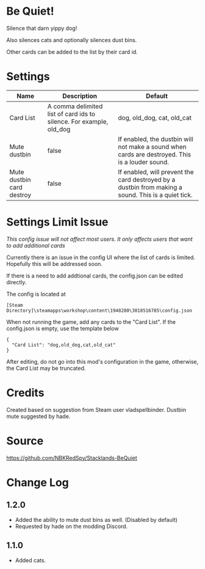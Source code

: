 # Be Quiet!

Silence that darn yippy dog! 

Also silences cats and optionally silences dust bins.

Other cards can be added to the list by their card id.

# Settings

|Name|Description|Default|
|--|--|--|
|Card List|A comma delimited list of card ids to silence.  For example, old_dog|dog, old_dog, cat, old_cat|
|Mute dustbin|false|If enabled, the dustbin will not make a sound when cards are destroyed.  This is a louder sound.|
|Mute dustbin card destroy|false|If enabled, will prevent the card destroyed by a dustbin from making a sound.  This is a quiet tick.|

# Settings Limit Issue

*This config issue will not affect most users.  It only affects users that want to add additional cards*

Currently there is an issue in the config UI where the list of cards is limited.
Hopefully this will be addressed soon.

If there is a need to add addtional cards, the config.json can be edited directly.

The config is located at
```
[Steam Directory]\steamapps\workshop\content\1948280\3018516785\config.json
```

When not running the game, add any cards to the "Card List".  If the config.json is empty, use the template below

```
{
  "Card List": "dog,old_dog,cat,old_cat"
}
```

After editing, do not go into this mod's configuration in the game, otherwise, the Card List may be truncated.

# Credits
Created based on suggestion from Steam user vladspellbinder.
Dustbin mute suggested by hade.

# Source
https://github.com/NBKRedSpy/Stacklands-BeQuiet


# Change Log

## 1.2.0

* Added the ability to mute dust bins as well.  (Disabled by default)
* Requested by hade on the modding Discord.

## 1.1.0

* Added cats.

